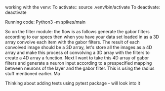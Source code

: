 working with the venv:
To activate::
source .venv/bin/activate
To deactivate:
deactivate

Running code:
Python3 -m spikes/main

So on the filter module:
    the flow is as follows
    generate the gabor filters according to our specs
    then when you have your data set loaded in as a 3D array convolve each item with the gabor filters.
    The result of each convolved image should be a 3D array, let's store all the images as a 4D array and make this process of convolving a 3D array with the filters to create a 4D array a function. Next I want to take this 4D array of gabor filters and generate a neuron input according to a prespecified mapping between neurons of the layer and the gabor filter. This is using the radius stuff mentioned earlier. Ma


Thinking about adding tests using pytest package - will look into it
